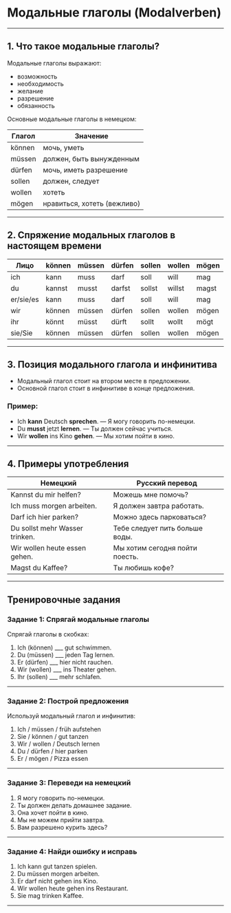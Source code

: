 # Модальные глаголы (Modalverben)

---

## 1. Что такое модальные глаголы?

Модальные глаголы выражают:

- возможность  
- необходимость  
- желание  
- разрешение  
- обязанность

Основные модальные глаголы в немецком:

| Глагол    | Значение        |
|-----------|-----------------|
| können    | мочь, уметь     |
| müssen    | должен, быть вынужденным |
| dürfen    | мочь, иметь разрешение  |
| sollen    | должен, следует  |
| wollen    | хотеть          |
| mögen     | нравиться, хотеть (вежливо) |

---

## 2. Спряжение модальных глаголов в настоящем времени

| Лицо        | können   | müssen  | dürfen  | sollen  | wollen  | mögen   |
|-------------|----------|---------|---------|---------|---------|---------|
| ich         | kann     | muss    | darf    | soll    | will    | mag     |
| du          | kannst   | musst   | darfst  | sollst  | willst  | magst   |
| er/sie/es   | kann     | muss    | darf    | soll    | will    | mag     |
| wir         | können   | müssen  | dürfen  | sollen  | wollen  | mögen   |
| ihr         | könnt    | müsst   | dürft   | sollt   | wollt   | mögt    |
| sie/Sie     | können   | müssen  | dürfen  | sollen  | wollen  | mögen   |

---

## 3. Позиция модального глагола и инфинитива

- Модальный глагол стоит на втором месте в предложении.  
- Основной глагол стоит в инфинитиве в конце предложения.

### Пример:

- Ich **kann** Deutsch **sprechen**. — Я могу говорить по-немецки.  
- Du **musst** jetzt **lernen**. — Ты должен сейчас учиться.  
- Wir **wollen** ins Kino **gehen**. — Мы хотим пойти в кино.

---

## 4. Примеры употребления

| Немецкий                          | Русский перевод             |
|----------------------------------|----------------------------|
| Kannst du mir helfen?             | Можешь мне помочь?          |
| Ich muss morgen arbeiten.         | Я должен завтра работать.   |
| Darf ich hier parken?             | Можно здесь парковаться?    |
| Du sollst mehr Wasser trinken.    | Тебе следует пить больше воды. |
| Wir wollen heute essen gehen.     | Мы хотим сегодня пойти поесть. |
| Magst du Kaffee?                  | Ты любишь кофе?             |

---

## Тренировочные задания

### Задание 1: Спрягай модальные глаголы

Спрягай глаголы в скобках:

1. Ich (können) ___ gut schwimmen.  
2. Du (müssen) ___ jeden Tag lernen.  
3. Er (dürfen) ___ hier nicht rauchen.  
4. Wir (wollen) ___ ins Theater gehen.  
5. Ihr (sollen) ___ mehr schlafen.  

---

### Задание 2: Построй предложения

Используй модальный глагол и инфинитив:

1. Ich / müssen / früh aufstehen  
2. Sie / können / gut tanzen  
3. Wir / wollen / Deutsch lernen  
4. Du / dürfen / hier parken  
5. Er / mögen / Pizza essen  

---

### Задание 3: Переведи на немецкий

1. Я могу говорить по-немецки.  
2. Ты должен делать домашнее задание.  
3. Она хочет пойти в кино.  
4. Мы не можем прийти завтра.  
5. Вам разрешено курить здесь?  

---

### Задание 4: Найди ошибку и исправь

1. Ich kann gut tanzen spielen.  
2. Du müssen morgen arbeiten.  
3. Er darf nicht gehen ins Kino.  
4. Wir wollen heute gehen ins Restaurant.  
5. Sie mag trinken Kaffee.

---

